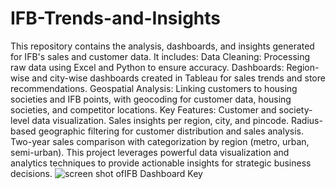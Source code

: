 # IFB-Trends-and-Insights
This repository contains the analysis, dashboards, and insights generated for IFB's sales and customer data. It includes:
Data Cleaning: Processing raw data using Excel and Python to ensure accuracy.
Dashboards: Region-wise and city-wise dashboards created in Tableau for sales trends and store recommendations.
Geospatial Analysis: Linking customers to housing societies and IFB points, with geocoding for customer data, housing societies, and competitor locations.
Key Features:
Customer and society-level data visualization.
Sales insights per region, city, and pincode.
Radius-based geographic filtering for customer distribution and sales analysis.
Two-year sales comparison with categorization by region (metro, urban, semi-urban).
This project leverages powerful data visualization and analytics techniques to provide actionable insights for strategic business decisions.
![screen shot ofIFB Dashboard Key](https://github.com/user-attachments/assets/3c3a2e95-49ef-4511-bc17-7b1b605e6607)

